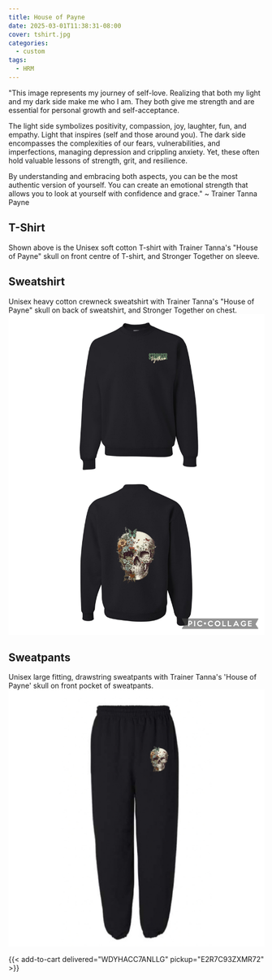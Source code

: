 ```yaml
---
title: House of Payne
date: 2025-03-01T11:38:31-08:00
cover: tshirt.jpg
categories:
  - custom
tags:
  - HRM
---
```

"This image represents my journey of self-love. Realizing that both my light and my dark side make me who I am. They both give me strength and are essential for personal growth and self-acceptance.

<!--more-->
The light side symbolizes positivity, compassion, joy, laughter, fun, and empathy. Light that inspires (self and those around you). The dark side encompasses the complexities of our fears, vulnerabilities, and imperfections, managing depression and crippling anxiety. Yet, these often hold valuable lessons of strength, grit, and resilience. 

By understanding and embracing both aspects, you can be the most authentic version of yourself. You can create an emotional strength that allows you to look at yourself with confidence and grace."
~ Trainer Tanna Payne

## T-Shirt 
Shown above is the Unisex soft cotton T-shirt with Trainer Tanna's "House of Payne" skull on front centre of T-shirt, and Stronger Together on sleeve.

## Sweatshirt
Unisex heavy cotton crewneck sweatshirt with Trainer Tanna's "House of Payne" skull on back of sweatshirt, and Stronger Together on chest.
![Unisex heavy cotton crewneck sweatshirt with Trainer Tanna's 'House of Payne' skull on back of sweatshirt, and Stronger Together on chest.](sweatshirt.jpg "Unisex heavy cotton crewneck sweatshirt with Trainer Tanna's 'House of Payne' skull on back of sweatshirt, and Stronger Together on chest.")

## Sweatpants
Unisex large fitting, drawstring sweatpants with Trainer Tanna's 'House of Payne' skull on front pocket of sweatpants.
![Unisex large fitting, drawstring sweatpants with Trainer Tanna's 'House of Payne' skull on front pocket of sweatpants.](pants.jpg "Unisex large fitting, drawstring sweatpants with Trainer Tanna's 'House of Payne' skull on front pocket of sweatpants.")


{{< add-to-cart delivered="WDYHACC7ANLLG" pickup="E2R7C93ZXMR72" >}}